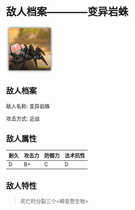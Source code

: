 # 敌人档案————变异岩蛛

![变异岩蛛](./eneIcons/变异岩蛛.png)

## 敌人档案

敌人名称: 变异岩蛛

攻击方式: 近战

## 敌人属性

| 耐久      | 攻击力  | 防御力 | 法术抗性 |
|---------|------|-----|------|
| D | B+ | C | D |

## 敌人特性
> 死亡时分裂三个&lt;畸变赘生物&gt;

